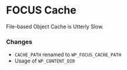 # FOCUS Cache

File-based Object Cache is Utterly Slow.

### Changes

- `CACHE_PATH` renamed to `WP_FOCUS_CACHE_PATH`
- Usage of `WP_CONTENT_DIR`
